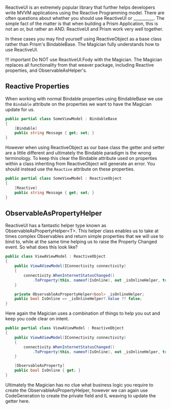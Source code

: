ReactiveUI is an extremely popular library that further helps developers write MVVM applications using the Reactive Programming model. There are often questions about whether you should use ReactiveUI or __________. The simple fact of the matter is that when building a Prism Application, this is not an or, but rather an AND. ReactiveUI and Prism work very well together.

In these cases you may find yourself using ReactiveObject as a base class rather than Prism's BindableBase. The Magician fully understands how to use ReactiveUI.

!!! important
    Do NOT use ReactiveUI.Fody with the Magician. The Magician replaces all functionality from that weaver package, including Reactive properties, and ObservableAsHelper's.

## Reactive Properties

When working with normal Bindable properties using BindableBase we use the `Bindable` attribute on the properties we want to have the Magician update for us.

```csharp
public partial class SomeViewModel : BindableBase
{
    [Bindable]
    public string Message { get; set; }
}
```

However when using ReactiveObject as our base class the getter and setter are a little different and ultimately the Bindable paradigm is the wrong terminology. To keep this clear the Bindable attribute used on properties within a class inheriting from ReactiveObject will generate an error. You should instead use the `Reactive` attribute on these properties.

```csharp
public partial class SomeViewModel : ReactiveObject
{
    [Reactive]
    public string Message { get; set; }
}
```

## ObservableAsPropertyHelper

ReactiveUI has a fantastic helper type known as ObservableAsPropertyHelper<T\>. This helper class enables us to take at times complex Observables and return simple properties that we will use to bind to, while at the same time helping us to raise the Property Changed event. So what does this look like?

```csharp
public class ViewAViewModel : ReactiveObject
{
    public ViewAViewModel(IConnectivity connectivity)
    {
        connectivity.WhenInternetStatusChanged()
            .ToProperty(this, nameof(IsOnline), out _isOnlineHelper, true);
    }

    private ObservableAsPropertyHelper<bool> _isOnlineHelper;
    public bool IsOnline => _isOnlineHelper?.Value ?? false;
}
```

Here again the Magician uses a combination of things to help you out and keep you code clear on intent.

```csharp
public partial class ViewAViewModel : ReactiveObject
{
    public ViewAViewModel(IConnectivity connectivity)
    {
        connectivity.WhenInternetStatusChanged()
            .ToProperty(this, nameof(IsOnline), out _isOnlineHelper, true);
    }

    [ObservableAsProperty]
    public bool IsOnline { get; }
}
```

Ultimately the Magician has no clue what business logic you require to create the ObservableAsPropertyHelper, however we can again use CodeGeneration to create the private field and IL weaving to update the getter here.